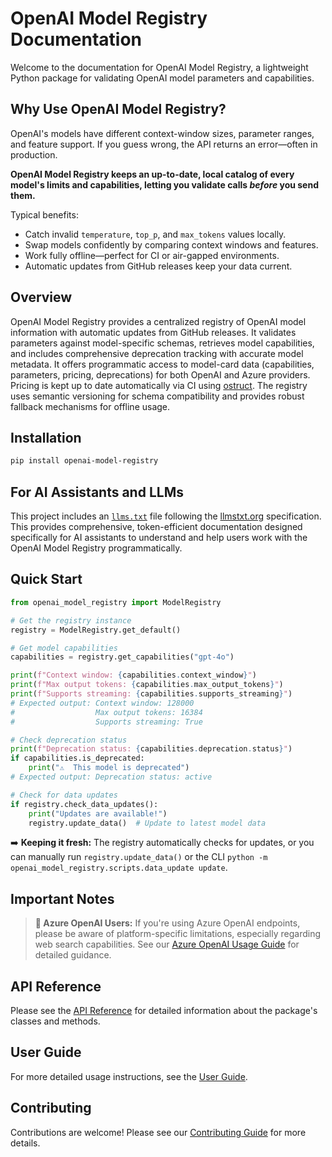 # OpenAI Model Registry Documentation

Welcome to the documentation for OpenAI Model Registry, a lightweight Python package for validating OpenAI model parameters and capabilities.

## Why Use OpenAI Model Registry?

OpenAI's models have different context-window sizes, parameter ranges, and feature support. If you guess wrong, the API returns an error—often in production.

**OpenAI Model Registry keeps an up-to-date, local catalog of every model's limits and capabilities, letting you validate calls _before_ you send them.**

Typical benefits:

- Catch invalid `temperature`, `top_p`, and `max_tokens` values locally.
- Swap models confidently by comparing context windows and features.
- Work fully offline—perfect for CI or air-gapped environments.
- Automatic updates from GitHub releases keep your data current.

## Overview

OpenAI Model Registry provides a centralized registry of OpenAI model information with automatic updates from GitHub releases. It validates parameters against model-specific schemas, retrieves model capabilities, and includes comprehensive deprecation tracking with accurate model metadata. It offers programmatic access to model-card data (capabilities, parameters, pricing, deprecations) for both OpenAI and Azure providers. Pricing is kept up to date automatically via CI using [ostruct](https://github.com/yaniv-golan/ostruct). The registry uses semantic versioning for schema compatibility and provides robust fallback mechanisms for offline usage.

## Installation

```bash
pip install openai-model-registry
```

## For AI Assistants and LLMs

This project includes an [`llms.txt`](/llms.txt) file following the [llmstxt.org](https://llmstxt.org/) specification. This provides comprehensive, token-efficient documentation designed specifically for AI assistants to understand and help users work with the OpenAI Model Registry programmatically.

## Quick Start

```python
from openai_model_registry import ModelRegistry

# Get the registry instance
registry = ModelRegistry.get_default()

# Get model capabilities
capabilities = registry.get_capabilities("gpt-4o")

print(f"Context window: {capabilities.context_window}")
print(f"Max output tokens: {capabilities.max_output_tokens}")
print(f"Supports streaming: {capabilities.supports_streaming}")
# Expected output: Context window: 128000
#                  Max output tokens: 16384
#                  Supports streaming: True

# Check deprecation status
print(f"Deprecation status: {capabilities.deprecation.status}")
if capabilities.is_deprecated:
    print("⚠️  This model is deprecated")
# Expected output: Deprecation status: active

# Check for data updates
if registry.check_data_updates():
    print("Updates are available!")
    registry.update_data()  # Update to latest model data
```

➡️ **Keeping it fresh:** The registry automatically checks for updates, or you can manually run `registry.update_data()` or the CLI `python -m openai_model_registry.scripts.data_update update`.

## Important Notes

> **🔵 Azure OpenAI Users:** If you're using Azure OpenAI endpoints, please be aware of platform-specific limitations, especially regarding web search capabilities. See our [Azure OpenAI Usage Guide](user-guide/azure-openai.md) for detailed guidance.

## API Reference

Please see the [API Reference](api/index.md) for detailed information about the package's classes and methods.

## User Guide

For more detailed usage instructions, see the [User Guide](user-guide/index.md).

## Contributing

Contributions are welcome! Please see our [Contributing Guide](contributing.md) for more details.
